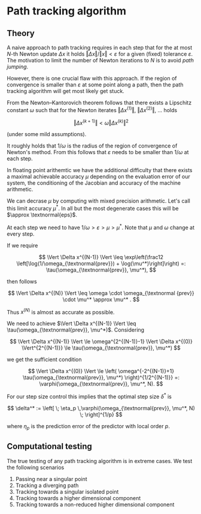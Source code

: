 # Path tracking algorithm

## Theory

A naive approach to path tracking requires in each step that for the at most $N$-th Newton
update $\Delta x$ it holds $\Vert \Delta x \Vert / \Vert x \Vert < \varepsilon$ for a given (fixed) tolerance $\varepsilon$.
The motivation to limit the number of Newton iterations to $N$ is to avoid _path jumping_.

However, there is one crucial flaw with this approach. If the region of convergence is smaller than $\varepsilon$ at some point along a path, then the path tracking algorithm will get most likely get stuck.

From the Newton–Kantorovich theorem follows that there exists a Lipschitz constant $\omega$ such that for the Newton iterates
$\Vert \Delta x ^{(1)}  \Vert$, $\Vert \Delta x ^{(2)}  \Vert$, ... holds

$$
\Vert \Delta x^{(k+1)} \Vert < \omega \Vert \Delta x ^{(k)}  \Vert^2
$$

(under some mild assumptions).

It roughly holds that $1 / \omega$ is the radius of the region of convergence of Newton's method.
From this follows that $\varepsilon$ needs to be smaller than $1/ \omega$ at each step.

In floating point arithemtic we have the additional difficulty that there exists a maximal achievable accuracy $\mu$ depending on the evaluation error of our system, the conditioning of the Jacobian and accuracy of the machine arithmetic.

We can decrase $\mu$ by computing with mixed precision arithmetic. Let's call this limit accuracy $\mu^*$. In all but the most degenerate cases this will be $\approx \textnormal{eps}$.

At each step we need to have $1 / \omega > \varepsilon > \mu > \mu^*$.
Note that $\mu$ and $\omega$ change at every step.

If we require

$$
\Vert  \Delta x^{(N-1)}  \Vert  \leq
\exp\left(\frac12 \left[\log(1/\omega_{\textnormal{prev}}) + \log(\mu^*)\right]\right) =: \tau(\omega_{\textnormal{prev}}, \mu^*),
$$

then follows

$$
\Vert  \Delta x^{(N)}  \Vert  \leq \omega \cdot \omega_{\textnormal {prev}} \cdot \mu^*  \approx \mu^* .
$$

Thus $x^{(N)}$ is almost as accurate as possible.

We need to achieve $\Vert  \Delta x^{(N-1)}  \Vert  \leq  \tau(\omega_{\textnormal{prev}}, \mu^*)$.
Considering

$$
\Vert  \Delta x^{(N-1)}  \Vert \le \omega^{2^{(N-1)}-1} \Vert \Delta x^{(0)} \Vert^{2^{(N-1)}} \le \tau(\omega_{\textnormal{prev}}, \mu^*)
$$

we get the sufficient condition

$$
\Vert \Delta x^{(0)} \Vert \le
\left( \omega^{-2^{(N-1)}+1} \tau(\omega_{\textnormal{prev}}, \mu^*) \right)^{1/2^{(N-1)}} =: \varphi(\omega_{\textnormal{prev}}, \mu^*, N).
$$

For our step size control this implies that the optimal step size $\delta^*$ is

$$
\delta^* := \left[ \; \eta_p  \,\varphi(\omega_{\textnormal{prev}}, \mu^*, N)  \; \right]^{1/p}
$$

where $\eta_p$ is the prediction error of the predictor with local order $p$.

## Computational testing

The true testing of any path tracking algorithm is in extreme cases. We test the following scenarios

1. Passing near a singular point
2. Tracking a diverging path
3. Tracking towards a singular isolated point
4. Tracking towards a higher dimensional component
5. Tracking towards a non-reduced higher dimensional component
